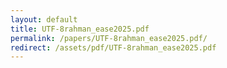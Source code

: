 ```yaml
---
layout: default
title: UTF-8rahman_ease2025.pdf
permalink: /papers/UTF-8rahman_ease2025.pdf/
redirect: /assets/pdf/UTF-8rahman_ease2025.pdf
---
```

